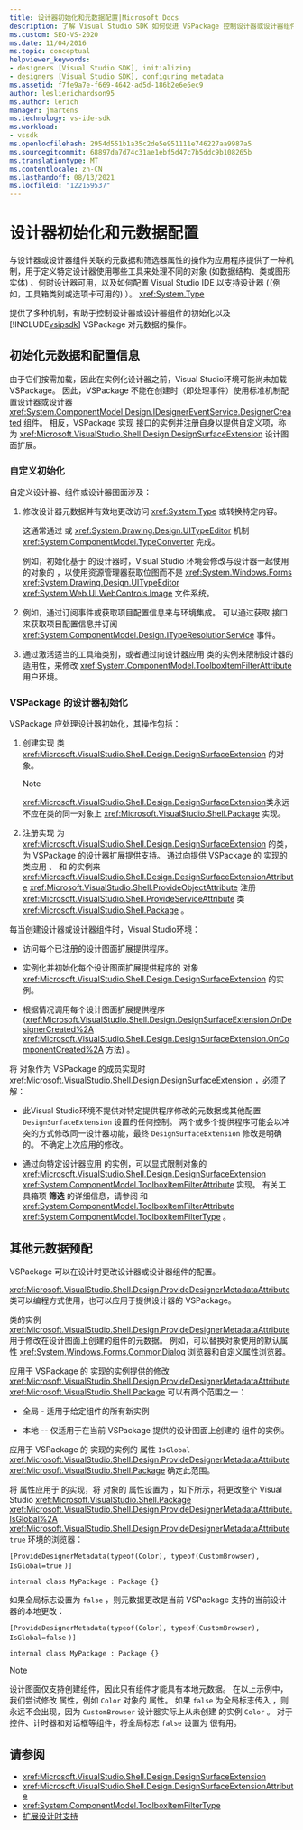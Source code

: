 ```yaml
---
title: 设计器初始化和元数据配置|Microsoft Docs
description: 了解 Visual Studio SDK 如何促进 VSPackage 控制设计器或设计器组件的初始化及其元数据。
ms.custom: SEO-VS-2020
ms.date: 11/04/2016
ms.topic: conceptual
helpviewer_keywords:
- designers [Visual Studio SDK], initializing
- designers [Visual Studio SDK], configuring metadata
ms.assetid: f7fe9a7e-f669-4642-ad5d-186b2e6e6ec9
author: leslierichardson95
ms.author: lerich
manager: jmartens
ms.technology: vs-ide-sdk
ms.workload:
- vssdk
ms.openlocfilehash: 2954d551b1a35c2de5e951111e746227aa9987a5
ms.sourcegitcommit: 68897da7d74c31ae1ebf5d47c7b5ddc9b108265b
ms.translationtype: MT
ms.contentlocale: zh-CN
ms.lasthandoff: 08/13/2021
ms.locfileid: "122159537"
---
```

# <a name="designer-initialization-and-metadata-configuration"></a>设计器初始化和元数据配置

与设计器或设计器组件关联的元数据和筛选器属性的操作为应用程序提供了一种机制，用于定义特定设计器使用哪些工具来处理不同的对象 (如数据结构、类或图形实体) 、何时设计器可用，以及如何配置 Visual Studio IDE 以支持设计器 (（例如，工具箱类别或选项卡可用的) ）。 <xref:System.Type> 

提供了多种机制，有助于控制设计器或设计器组件的初始化以及 [!INCLUDE[vsipsdk](../extensibility/includes/vsipsdk_md.md)] VSPackage 对元数据的操作。

## <a name="initialize-metadata-and-configuration-information"></a>初始化元数据和配置信息
 由于它们按需加载，因此在实例化设计器之前，Visual Studio环境可能尚未加载 VSPackage。 因此，VSPackage 不能在创建时（即处理事件）使用标准机制配置设计器或设计器 <xref:System.ComponentModel.Design.IDesignerEventService.DesignerCreated> 组件。 相反，VSPackage 实现 接口的实例并注册自身以提供自定义项，称为 <xref:Microsoft.VisualStudio.Shell.Design.DesignSurfaceExtension> 设计图面扩展。

### <a name="customize-initialization"></a>自定义初始化

自定义设计器、组件或设计器图面涉及：

1. 修改设计器元数据并有效地更改访问 <xref:System.Type> 或转换特定内容。

    这通常通过 或 <xref:System.Drawing.Design.UITypeEditor> 机制 <xref:System.ComponentModel.TypeConverter> 完成。

    例如，初始化基于 的设计器时，Visual Studio 环境会修改与设计器一起使用的对象的 ，以使用资源管理器获取位图而不是 <xref:System.Windows.Forms> <xref:System.Drawing.Design.UITypeEditor> <xref:System.Web.UI.WebControls.Image> 文件系统。

2. 例如，通过订阅事件或获取项目配置信息来与环境集成。 可以通过获取 接口来获取项目配置信息并订阅 <xref:System.ComponentModel.Design.ITypeResolutionService> 事件。

3. 通过激活适当的工具箱类别，或者通过向设计器应用 类的实例来限制设计器的适用性，来修改 <xref:System.ComponentModel.ToolboxItemFilterAttribute> 用户环境。

### <a name="designer-initialization-by-a-vspackage"></a>VSPackage 的设计器初始化

VSPackage 应处理设计器初始化，其操作包括：

1. 创建实现 类 <xref:Microsoft.VisualStudio.Shell.Design.DesignSurfaceExtension> 的对象。

   > [!NOTE]
   > <xref:Microsoft.VisualStudio.Shell.Design.DesignSurfaceExtension>类永远不应在类的同一对象上 <xref:Microsoft.VisualStudio.Shell.Package> 实现。

2. 注册实现 为 <xref:Microsoft.VisualStudio.Shell.Design.DesignSurfaceExtension> 的类，为 VSPackage 的设计器扩展提供支持。 通过向提供 VSPackage 的 实现的 类应用 、 和 的实例来  <xref:Microsoft.VisualStudio.Shell.Design.DesignSurfaceExtensionAttribute> <xref:Microsoft.VisualStudio.Shell.ProvideObjectAttribute> 注册 <xref:Microsoft.VisualStudio.Shell.ProvideServiceAttribute> 类 <xref:Microsoft.VisualStudio.Shell.Package> 。

每当创建设计器或设计器组件时，Visual Studio环境：

- 访问每个已注册的设计图面扩展提供程序。

- 实例化并初始化每个设计图面扩展提供程序的 对象 <xref:Microsoft.VisualStudio.Shell.Design.DesignSurfaceExtension> 的实例。

- 根据情况调用每个设计图面扩展提供程序 (<xref:Microsoft.VisualStudio.Shell.Design.DesignSurfaceExtension.OnDesignerCreated%2A> <xref:Microsoft.VisualStudio.Shell.Design.DesignSurfaceExtension.OnComponentCreated%2A> 方法) 。

将 对象作为 VSPackage 的成员实现时 <xref:Microsoft.VisualStudio.Shell.Design.DesignSurfaceExtension> ，必须了解：

- 此Visual Studio环境不提供对特定提供程序修改的元数据或其他配置 `DesignSurfaceExtension` 设置的任何控制。 两个或多个提供程序可能会以冲突的方式修改同一设计器功能，最终 `DesignSurfaceExtension` 修改是明确的。 不确定上次应用的修改。

- 通过向特定设计器应用 的实例，可以显式限制对象的 <xref:Microsoft.VisualStudio.Shell.Design.DesignSurfaceExtension> <xref:System.ComponentModel.ToolboxItemFilterAttribute> 实现。 有关工具箱项 **筛选** 的详细信息，请参阅 和 <xref:System.ComponentModel.ToolboxItemFilterAttribute> <xref:System.ComponentModel.ToolboxItemFilterType> 。

## <a name="additional-metadata-provisioning"></a>其他元数据预配

VSPackage 可以在设计时更改设计器或设计器组件的配置。

<xref:Microsoft.VisualStudio.Shell.Design.ProvideDesignerMetadataAttribute>类可以编程方式使用，也可以应用于提供设计器的 VSPackage。

类的实例 <xref:Microsoft.VisualStudio.Shell.Design.ProvideDesignerMetadataAttribute> 用于修改在设计图面上创建的组件的元数据。 例如，可以替换对象使用的默认属性 <xref:System.Windows.Forms.CommonDialog> 浏览器和自定义属性浏览器。

应用于 VSPackage 的 实现的实例提供的修改 <xref:Microsoft.VisualStudio.Shell.Design.ProvideDesignerMetadataAttribute> <xref:Microsoft.VisualStudio.Shell.Package> 可以有两个范围之一：

- 全局 - 适用于给定组件的所有新实例

- 本地 -- 仅适用于在当前 VSPackage 提供的设计图面上创建的 组件的实例。

应用于 VSPackage 的 实现的实例的 属性 `IsGlobal` <xref:Microsoft.VisualStudio.Shell.Design.ProvideDesignerMetadataAttribute> <xref:Microsoft.VisualStudio.Shell.Package> 确定此范围。

将 属性应用于 的实现，将 对象的 属性设置为 ，如下所示，将更改整个 Visual Studio <xref:Microsoft.VisualStudio.Shell.Package> <xref:Microsoft.VisualStudio.Shell.Design.ProvideDesignerMetadataAttribute.IsGlobal%2A> <xref:Microsoft.VisualStudio.Shell.Design.ProvideDesignerMetadataAttribute> `true` 环境的浏览器：

`[ProvideDesignerMetadata(typeof(Color), typeof(CustomBrowser),`   `IsGlobal=true`  `)]`

`internal class MyPackage : Package {}`

如果全局标志设置为 `false` ，则元数据更改是当前 VSPackage 支持的当前设计器的本地更改：

`[ProvideDesignerMetadata(typeof(Color), typeof(CustomBrowser),`   `IsGlobal=false`  `)]`

`internal class MyPackage : Package {}`

> [!NOTE]
> 设计图面仅支持创建组件，因此只有组件才能具有本地元数据。 在以上示例中，我们尝试修改 属性，例如 `Color` 对象的 属性。 如果 `false` 为全局标志传入 ，则 永远不会出现，因为 `CustomBrowser` 设计器实际上从未创建 的实例 `Color` 。 对于控件、计时器和对话框等组件，将全局标志 `false` 设置为 很有用。

## <a name="see-also"></a>请参阅

- <xref:Microsoft.VisualStudio.Shell.Design.DesignSurfaceExtension>
- <xref:Microsoft.VisualStudio.Shell.Design.DesignSurfaceExtensionAttribute>
- <xref:System.ComponentModel.ToolboxItemFilterType>
- [扩展设计时支持](/previous-versions/37899azc(v=vs.140))
